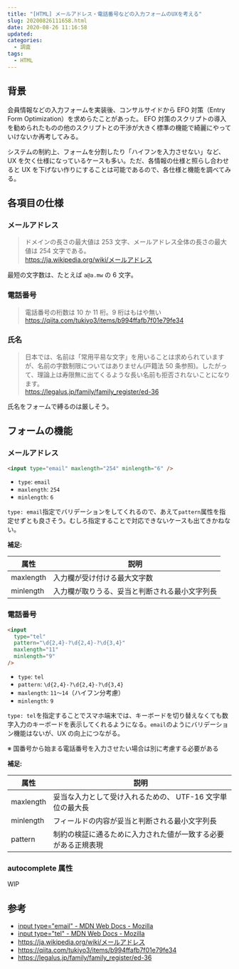 ```yaml
---
title: "[HTML] メールアドレス・電話番号などの入力フォームのUXを考える"
slug: 20200826111658.html
date: 2020-08-26 11:16:58
updated:
categories:
  - 調査
tags:
  - HTML
---
```


## 背景

会員情報などの入力フォームを実装後、コンサルサイドから EFO 対策（Entry Form Optimization）を求めらたことがあった。
EFO 対策のスクリプトの導入を勧められたものの他のスクリプトとの干渉が大きく標準の機能で綺麗にやっていけないか再考してみる。

システムの制約上、フォームを分割したり「ハイフンを入力させない」など、UX を欠く仕様になっているケースも多い。ただ、各情報の仕様と照らし合わせると UX を下げない作りにすることは可能であるので、各仕様と機能を調べてみる。

## 各項目の仕様

### メールアドレス

> ドメインの長さの最大値は 253 文字、メールアドレス全体の長さの最大値は 254 文字である。  
> https://ja.wikipedia.org/wiki/メールアドレス

最短の文字数は、たとえば `a@a.mw` の 6 文字。

### 電話番号

> 電話番号の桁数は 10 か 11 桁。9 桁はもはや無い  
> https://qiita.com/tukiyo3/items/b994ffafb7f01e79fe34

### 氏名

> 日本では、名前は「常用平易な文字」を用いることは求められていますが、名前の字数制限についてはありません(戸籍法 50 条参照)。したがって、理論上は寿限無に出てくるような長い名前も拒否されないことになります。  
> https://legalus.jp/family/family_register/ed-36

氏名をフォームで縛るのは厳しそう。

## フォームの機能

### メールアドレス

```html
<input type="email" maxlength="254" minlength="6" />
```

- `type`: `email`
- `maxlength`: `254`
- `minlength`: `6`

`type: email`指定でバリデーションをしてくれるので、あえて`pattern`属性を指定せずとも良さそう。むしろ指定することで対応できないケースも出てきかねない。

**補足:**

| 属性      | 説明                                           |
| --------- | ---------------------------------------------- |
| maxlength | 入力欄が受け付ける最大文字数                   |
| minlength | 入力欄が取りうる、妥当と判断される最小文字列長 |

### 電話番号

```html
<input
  type="tel"
  pattern="\d{2,4}-?\d{2,4}-?\d{3,4}"
  maxlength="11"
  minlength="9"
/>
```

- `type`: `tel`
- `pattern`: `\d{2,4}-?\d{2,4}-?\d{3,4}`
- `maxlength`: `11〜14`（ハイフン分考慮）
- `minlength`: `9`

`type: tel`を指定することでスマホ端末では、キーボードを切り替えなくても数字入力のキーボードを表示してくれるようになる。`email`のようにバリデーション機能はないが、UX の向上につながる。

※ 国番号から始まる電話番号を入力させたい場合は別に考慮する必要がある

**補足:**

| 属性      | 説明                                                           |
| --------- | -------------------------------------------------------------- |
| maxlength | 妥当な入力として受け入れるための、 UTF-16 文字単位の最大長     |
| minlength | フィールドの内容が妥当と判断される最小文字列長                 |
| pattern   | 制約の検証に通るために入力された値が一致する必要がある正規表現 |

### autocomplete 属性

WIP

## 参考

- [input type="email" - MDN Web Docs - Mozilla](https://developer.mozilla.org/ja/docs/Web/HTML/Element/Input/email)
- [input type="tel" - MDN Web Docs - Mozilla](https://developer.mozilla.org/ja/docs/Web/HTML/Element/Input/tel)
- https://ja.wikipedia.org/wiki/メールアドレス
- https://qiita.com/tukiyo3/items/b994ffafb7f01e79fe34
- https://legalus.jp/family/family_register/ed-36
